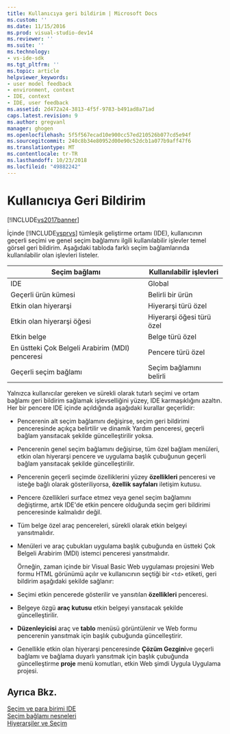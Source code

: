 ```yaml
---
title: Kullanıcıya geri bildirim | Microsoft Docs
ms.custom: ''
ms.date: 11/15/2016
ms.prod: visual-studio-dev14
ms.reviewer: ''
ms.suite: ''
ms.technology:
- vs-ide-sdk
ms.tgt_pltfrm: ''
ms.topic: article
helpviewer_keywords:
- user model feedback
- environment, context
- IDE, context
- IDE, user feedback
ms.assetid: 2d472a24-3813-4f5f-9783-b491ad8a71ad
caps.latest.revision: 9
ms.author: gregvanl
manager: ghogen
ms.openlocfilehash: 5f5f567ecad10e900cc57ed210526b077cd5e94f
ms.sourcegitcommit: 240c8b34e80952d00e90c52dcb1a077b9aff47f6
ms.translationtype: MT
ms.contentlocale: tr-TR
ms.lasthandoff: 10/23/2018
ms.locfileid: "49882242"
---
```

# <a name="feedback-to-the-user"></a>Kullanıcıya Geri Bildirim
[!INCLUDE[vs2017banner](../../includes/vs2017banner.md)]

İçinde [!INCLUDE[vsprvs](../../includes/vsprvs-md.md)] tümleşik geliştirme ortamı (IDE), kullanıcının geçerli seçimi ve genel seçim bağlamını ilgili kullanılabilir işlevler temel görsel geri bildirim. Aşağıdaki tabloda farklı seçim bağlamlarında kullanılabilir olan işlevleri listeler.  
  
|Seçim bağlamı|Kullanılabilir işlevleri|  
|-----------------------|-----------------------------|  
|IDE|Global|  
|Geçerli ürün kümesi|Belirli bir ürün|  
|Etkin olan hiyerarşi|Hiyerarşi türü özel|  
|Etkin olan hiyerarşi öğesi|Hiyerarşi öğesi türü özel|  
|Etkin belge|Belge türü özel|  
|En üstteki Çok Belgeli Arabirim (MDI) penceresi|Pencere türü özel|  
|Geçerli seçim bağlamı|Seçim bağlamını belirli|  
  
 Yalnızca kullanıcılar gereken ve sürekli olarak tutarlı seçimi ve ortam bağlamı geri bildirim sağlamak işlevselliğini yüzey, IDE karmaşıklığını azaltın. Her bir pencere IDE içinde açıldığında aşağıdaki kurallar geçerlidir:  
  
- Pencerenin alt seçim bağlamını değişirse, seçim geri bildirimi penceresinde açıkça belirtilir ve dinamik Yardım penceresi, geçerli bağlam yansıtacak şekilde güncelleştirilir yoksa.  
  
- Pencerenin genel seçim bağlamını değişirse, tüm özel bağlam menüleri, etkin olan hiyerarşi pencere ve uygulama başlık çubuğunun geçerli bağlam yansıtacak şekilde güncelleştirilir.  
  
- Pencerenin geçerli seçimde özelliklerini yüzey **özellikleri** penceresi ve isteğe bağlı olarak gösteriliyorsa, **özellik sayfaları** iletişim kutusu.  
  
- Pencere özellikleri surface etmez veya genel seçim bağlamını değiştirme, artık IDE'de etkin pencere olduğunda seçim geri bildirimi penceresinde kalmalıdır değil.  
  
- Tüm belge özel araç pencereleri, sürekli olarak etkin belgeyi yansıtmalıdır.  
  
- Menüleri ve araç çubukları uygulama başlık çubuğunda en üstteki Çok Belgeli Arabirim (MDI) istemci penceresi yansıtmalıdır.  
  
  Örneğin, zaman içinde bir Visual Basic Web uygulaması projesini Web formu HTML görünümü açılır ve kullanıcının seçtiği bir `<td>` etiketi, geri bildirim aşağıdaki şekilde sağlanır:  
  
- Seçimi etkin pencerede gösterilir ve yansıtılan **özellikleri** penceresi.  
  
- Belgeye özgü **araç kutusu** etkin belgeyi yansıtacak şekilde güncelleştirilir.  
  
- **Düzenleyicisi** araç ve **tablo** menüsü görüntülenir ve Web formu pencerenin yansıtmak için başlık çubuğunda güncelleştirir.  
  
- Genellikle etkin olan hiyerarşi penceresinde **Çözüm Gezgini**ve geçerli bağlamı ve bağlama duyarlı yansıtmak için başlık çubuğunda güncelleştirme **proje** menü komutları, etkin Web şimdi Uygula Uygulama projesi.  
  
## <a name="see-also"></a>Ayrıca Bkz.  
 [Seçim ve para birimi IDE](../../extensibility/internals/selection-and-currency-in-the-ide.md)   
 [Seçim bağlamı nesneleri](../../extensibility/internals/selection-context-objects.md)   
 [Hiyerarşiler ve Seçim](../../extensibility/internals/hierarchies-and-selection.md)

